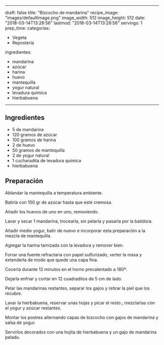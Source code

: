 
---
draft: false
title: "Bizcocho de mandarina"
recipe_image: "images/defaultImage.png"
image_width: 512
image_height: 512
date: "2018-03-14T13:28:56"
lastmod: "2018-03-14T13:28:56"
servings: 1
prep_time: 
categorias:
  - Vegeta
  - Repostería

ingredientes:
  - mandarina
  - azúcar
  - harina
  - huevo
  - mantequilla
  - yogur natural
  - levadura química
  - hierbabuena
---

## Ingredientes
- 5  de mandarina
- 120 gramos de azúcar
- 100 gramos de harina
- 2  de huevo
- 50 gramos de mantequilla
- 2  de yogur natural
- 1 cucharadita de levadura química
- hierbabuena

## Preparación
Ablandar la mantequilla a temperatura ambiente.

Batirla con 100 gr de azúcar hasta que esté cremosa.

Añadir los huevos de uno en uno, removiendo.

Lavar y secar 1 mandarina, trocearla, sin pelarla y pasarla por la batidora.

Añadir medio yogur, batir de nuevo e incorporar esta preparación a la mezcla de mantequilla.

Agregar la harina tamizada con la levadura y remover bien.

Forrar una fuente refractaria con papel sulfurizado, verter la masa y extenderla de modo que quede una capa fina.

Cocerla durante 12 minutos en el horno precalentado a 180º.

Dejarla enfriar y cortar en 12 cuadraditos de 5 cm de lado.

Pelar las mandarinas restantes, separar los gajos y retirar la piel que los recubre.

Lavar la hierbabuena, reservar unas hojas y picar el resto.; mezclarlas con el yogur y azúcar restantes.

Montar los postres alternando capas de bizcocho con gajos de mandarina y salsa de yogur.

Servirlos decorados con una hojita de hierbabuena y un gajo de mandarina pelado.


